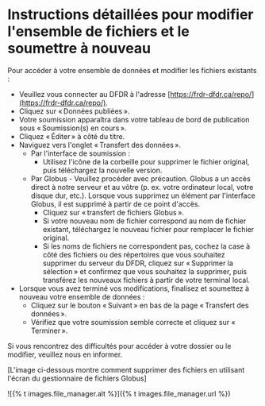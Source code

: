 # Instructions détaillées pour modifier l'ensemble de fichiers et le soumettre à nouveau

Pour accéder à votre ensemble de données et modifier les fichiers existants :

- Veuillez vous connecter au DFDR à l'adresse [https://frdr-dfdr.ca/repo/](https://frdr-dfdr.ca/repo/).
- Cliquez sur « Données publiées ».
- Votre soumission apparaîtra dans votre tableau de bord de publication sous « Soumission(s) en cours ».
- Cliquez « Éditer » à côté du titre.
- Naviguez vers l'onglet « Transfert des données ».
  - Par l'interface de soumission :
    - Utilisez l'icône de la corbeille pour supprimer le fichier original, puis téléchargez la nouvelle version.
  - Par Globus - Veuillez procéder avec précaution. Globus a un accès direct à notre serveur et au vôtre (p. ex. votre ordinateur local, votre disque dur, etc.). Lorsque vous supprimez un élément par l'interface Globus, il est supprimé à partir de ce point d'accès.
    - Cliquez sur « transfert de fichiers Globus ».
    - Si votre nouveau nom de fichier correspond au nom de fichier existant, téléchargez le nouveau fichier pour remplacer le fichier original.
    - Si les noms de fichiers ne correspondent pas, cochez la case à côté des fichiers ou des répertoires que vous souhaitez supprimer du serveur du DFDR, cliquez sur « Supprimer la sélection » et confirmez que vous souhaitez la supprimer, puis transférez les nouveaux fichiers à partir de votre terminal local.
- Lorsque vous avez terminé vos modifications, finalisez et soumettez à nouveau votre ensemble de données :
  - Cliquez sur le bouton « Suivant » en bas de la page « Transfert des données ».
  - Vérifiez que votre soumission semble correcte et cliquez sur « Terminer ».

Si vous rencontrez des difficultés pour accéder à votre dossier ou le modifier, veuillez nous en informer.

[L'image ci-dessous montre comment supprimer des fichiers en utilisant l'écran du gestionnaire de fichiers Globus]

![{% t images.file_manager.alt %}]({% t images.file_manager.url %})
